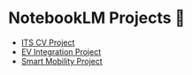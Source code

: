 
# NotebookLM Projects 🔗

- [ITS CV Project](https://notebooklm.google/projects/its_cv)  
- [EV Integration Project](https://notebooklm.google/projects/ev_integration)  
- [Smart Mobility Project](https://notebooklm.google/projects/smart_mobility)  
